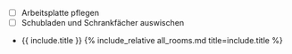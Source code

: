 - [ ] Arbeitsplatte pflegen
 - [ ] Schubladen und Schrankfächer auswischen
 - {{ include.title }}
{%  include_relative all_rooms.md title=include.title %}
<!--stackedit_data:
eyJoaXN0b3J5IjpbLTE5NTQwMjM1OTksLTE0Mzk2NDg2NTMsMT
IyOTUzMjU5LC02ODkxNDU4NzQsNjkwNzAyNzkzXX0=
-->